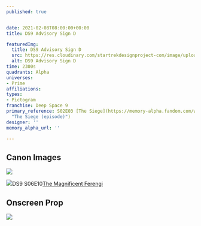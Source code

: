 ```yaml
---
published: true


date: 2021-02-08T08:00:00+00:00
title: DS9 Advisory Sign D

featuredImg:
  title: DS9 Advisory Sign D
  src: https://res.cloudinary.com/startrekdesignproject-com/image/upload/v1612821150/DS9AdvisorySignD.png
  alt: DS9 Advisory Sign D
time: 2300s
quadrants: Alpha
universes:
- Prime
affiliations:
types:
- Pictogram
franchise: Deep Space 9
primary_reference: S02E03 [The Siege](https://memory-alpha.fandom.com/wiki/The_Siege_(episode)
  "The Siege (episode)")
designer: ''
memory_alpha_url: ''

---
```

## Canon Images

![](https://res.cloudinary.com/startrekdesignproject-com/image/upload/v1612821150/DS9AdvisoryD_DS9-TheSiege..jpg)

![](https://res.cloudinary.com/startrekdesignproject-com/image/upload/v1612821150/DS9AdvisoryD_DS9-6x10.jpg)DS9 S06E10[The Magnificent Ferengi](https://memory-alpha.fandom.com/wiki/The_Magnificent_Ferengi_(episode) "The Magnificent Ferengi (episode)")

## Onscreen Prop

![](https://res.cloudinary.com/startrekdesignproject-com/image/upload/v1612821150/DS9AdvisorySignD_Prop.jpg)